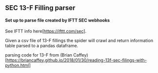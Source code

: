 ## SEC 13-F Filling parser

#### Set up to parse file created by IFTT SEC webhooks

See IFTT info here[https://ifttt.com/sec].

Given a csv file of 13-F fillings the spider will crawl and return information table parsed to a pandas dataframe.

parsing code for 13-F from (Brian Caffey)[https://briancaffey.github.io/2018/01/30/reading-13f-sec-filings-with-python.html]